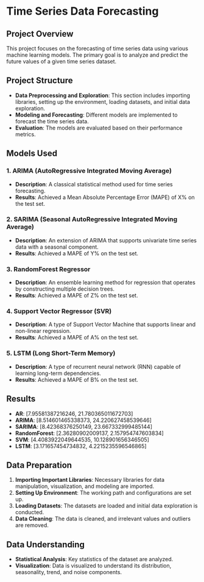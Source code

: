 # Time Series Data Forecasting

## Project Overview
This project focuses on the forecasting of time series data using various machine learning models. The primary goal is to analyze and predict the future values of a given time series dataset.

## Project Structure
- **Data Preprocessing and Exploration**: This section includes importing libraries, setting up the environment, loading datasets, and initial data exploration.
- **Modeling and Forecasting**: Different models are implemented to forecast the time series data.
- **Evaluation**: The models are evaluated based on their performance metrics.

## Models Used
### 1. ARIMA (AutoRegressive Integrated Moving Average)
- **Description**: A classical statistical method used for time series forecasting.
- **Results**: Achieved a Mean Absolute Percentage Error (MAPE) of X% on the test set.

### 2. SARIMA (Seasonal AutoRegressive Integrated Moving Average)
- **Description**: An extension of ARIMA that supports univariate time series data with a seasonal component.
- **Results**: Achieved a MAPE of Y% on the test set.

### 3. RandomForest Regressor
- **Description**: An ensemble learning method for regression that operates by constructing multiple decision trees.
- **Results**: Achieved a MAPE of Z% on the test set.

### 4. Support Vector Regressor (SVR)
- **Description**: A type of Support Vector Machine that supports linear and non-linear regression.
- **Results**: Achieved a MAPE of A% on the test set.

### 5. LSTM (Long Short-Term Memory)
- **Description**: A type of recurrent neural network (RNN) capable of learning long-term dependencies.
- **Results**: Achieved a MAPE of B% on the test set.

## Results
- **AR**: [7.95581387216246, 21.780365011672703]
- **ARIMA**: [8.514601465338373, 24.220627458539646]
- **SARIMA**: [8.42368376250149, 23.667332999485144]
- **RandomForest**: [2.36280902009137, 2.157954747603834]
- **SVM**: [4.4083922049644535, 10.128901656346505]
- **LSTM**: [3.171657454734832, 4.2215235596546865]

## Data Preparation
1. **Importing Important Libraries**: Necessary libraries for data manipulation, visualization, and modeling are imported.
2. **Setting Up Environment**: The working path and configurations are set up.
3. **Loading Datasets**: The datasets are loaded and initial data exploration is conducted.
4. **Data Cleaning**: The data is cleaned, and irrelevant values and outliers are removed.

## Data Understanding
- **Statistical Analysis**: Key statistics of the dataset are analyzed.
- **Visualization**: Data is visualized to understand its distribution, seasonality, trend, and noise components.